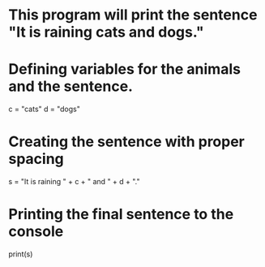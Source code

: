 # This program will print the sentence "It is raining cats and dogs."

# Defining variables for the animals and the sentence.
c = "cats"
d = "dogs"

# Creating the sentence with proper spacing
s = "It is raining " + c + " and " + d + "."

# Printing the final sentence to the console
print(s)
